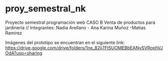 # proy_semestral_nk
Proyecto semestral  programación web
CASO B Venta de productos para jardinería
// Integrantes: Nadia Arellano - Ana Karina Muñoz -Matias Ramirez

Imágenes del prototipo se encuentran en el siguiente link: https://drive.google.com/drive/folders/1ne_82ii7Ft5UOMEBbEANySVRophVJOdA?usp=sharing
